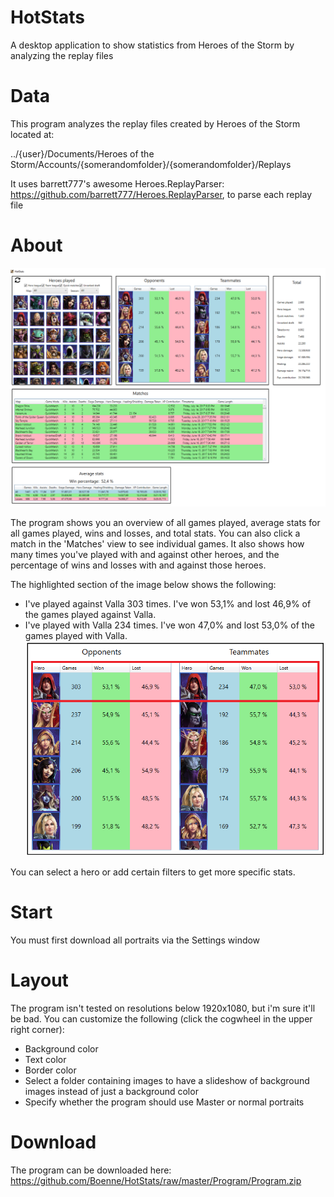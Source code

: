 # HotStats
A desktop application to show statistics from Heroes of the Storm by analyzing the replay files

# Data
This program analyzes the replay files created by Heroes of the Storm located at:

../{user}/Documents/Heroes of the Storm/Accounts/{somerandomfolder}/{somerandomfolder}/Replays

It uses barrett777's awesome Heroes.ReplayParser: https://github.com/barrett777/Heroes.ReplayParser, to parse each replay file

# About
![alt tag](https://github.com/Boenne/HotStats/blob/master/Readme%20images/Program.png)

The program shows you an overview of all games played, average stats for all games played, wins and losses, and total stats.
You can also click a match in the 'Matches' view to see individual games.
It also shows how many times you've played with and against other heroes, and the percentage of wins and losses with and against those heroes. 

The highlighted section of the image below shows the following:
- I've played against Valla 303 times. I've won 53,1% and lost 46,9% of the games played against Valla.
- I've played with Valla 234 times. I've won 47,0% and lost 53,0% of the games played with Valla.
![alt tag](https://github.com/Boenne/HotStats/blob/master/Readme%20images/Heroes.png)

You can select a hero or add certain filters to get more specific stats.

# Start

You must first download all portraits via the Settings window

# Layout
The program isn't tested on resolutions below 1920x1080, but i'm sure it'll be bad.
You can customize the following (click the cogwheel in the upper right corner):
- Background color
- Text color
- Border color
- Select a folder containing images to have a slideshow of background images instead of just a background color
- Specify whether the program should use Master or normal portraits

# Download
The program can be downloaded here: https://github.com/Boenne/HotStats/raw/master/Program/Program.zip
